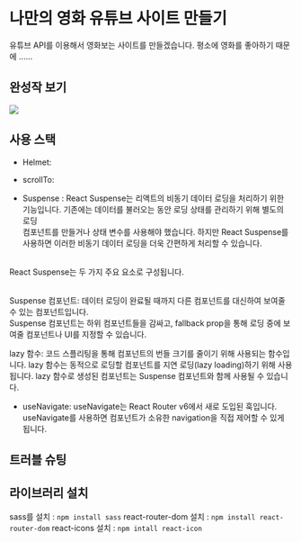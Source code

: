 # 나만의 영화 유튜브 사이트 만들기
유튜브 API를 이용해서 영화보는 사이트를 만들겠습니다.
평소에 영화를 좋아하기 때문에 ......

## 완성작 보기
 
<img src="https://ojs104.github.io/youtube-project/src/assets/img/cover-min.jpg">


## 사용 스택
- Helmet:

- scrollTo:

- Suspense :
React Suspense는 리액트의 비동기 데이터 로딩을 처리하기 위한 기능입니다. 기존에는 데이터를 불러오는 동안 로딩 상태를 관리하기 위해 별도의 로딩<br> 컴포넌트를 만들거나 상태 변수를 사용해야 했습니다. 하지만 React Suspense를 사용하면 이러한 비동기 데이터 로딩을 더욱 간편하게 처리할 수 있습니다.<br><br>

React Suspense는 두 가지 주요 요소로 구성됩니다.<br><br>

Suspense 컴포넌트: 데이터 로딩이 완료될 때까지 다른 컴포넌트를 대신하여 보여줄 수 있는 컴포넌트입니다.<br>
Suspense 컴포넌트는 하위 컴포넌트들을 감싸고, fallback prop을 통해 로딩 중에 보여줄 컴포넌트나 UI를 지정할 수 있습니다.<br>

lazy 함수: 코드 스플리팅을 통해 컴포넌트의 번들 크기를 줄이기 위해 사용되는 함수입니다. lazy 함수는 동적으로 로딩할 컴포넌트를 지연 로딩(lazy loading)하기 위해 사용됩니다. lazy 함수로 생성된 컴포넌트는 Suspense 컴포넌트와 함께 사용될 수 있습니다.

- useNavigate: useNavigate는 React Router v6에서 새로 도입된 훅입니다. useNavigate를 사용하면 컴포넌트가 소유한 navigation을 직접 제어할 수 있게 됩니다.



## 트러블 슈팅



## 라이브러리 설치 
sass를 설치 : `npm install sass`
react-router-dom 설치 : `npm install react-router-dom`
react-icons 설치 : `npm intall react-icon`

##


